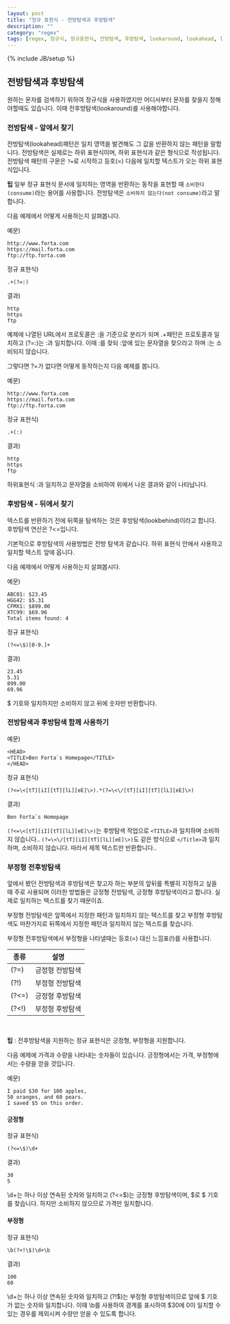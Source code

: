 ```yaml
---
layout: post
title: "정규 표현식 - 전방탐색과 후방탐색"
description: ""
category: "regex"
tags: [regex, 정규식, 정규표현식, 전방탐색, 후방탐색, lookaround, lookahead, lookbehind ]
---
```

{% include JB/setup %}

## 전방탐색과 후방탐색

원하는 문자를 검색하기 위하여 정규식을 사용하였지만 어디서부터 문자를 찾을지 정해야할때도 있습니다. 이때 전후방탐색(lookaround)를 사용해야합니다.

### 전방탐색 - 앞에서 찾기

전방탐색(lookahead)패턴은 일치 영역을 발견해도 그 값을 반환하지 않는 패턴을 말합니다. 전방탐색은 실제로는 하위 표현식이며, 하위 표현식과 같은 형식으로 작성됩니다. 전방탐색 패턴의 구문은 `?=`로 시작하고 등호(=) 다음에 일치할 텍스트가 오는 하위 표현식입니다.

<div class="alert-info"><strong>팁</strong> 일부 정규 표현식 문서에 일치하는 영역을 반환하는 동작을 표현할 때 <code>소비한다(consume)</code>라는 용어를 사용합니다. 전방탐색은 <code>소비하지 않는다(not consume)</code>라고 말합니다.</div>

다음 예제에서 어떻게 사용하는지 살펴봅니다.

예문)

	http://www.forta.com
    https://mail.forta.com
    ftp://ftp.forta.com

정규 표현식)

	.+(?=:)

결과)

	http
    https
    ftp

예제에 나열된 URL에서 프로토콜은 :을 기준으로 분리가 되며 .+패턴은 프로토콜과 일치하고 (?=:)는 :과 일치합니다. 이때 :를 찾되 :앞에 있는 문자열을 찾으라고 하며 :는 소비되지 않습니다.

그렇다면 ?=가 없다면 어떻게 동작하는지 다음 예제를 봅니다.

예문)

	http://www.forta.com
    https://mail.forta.com
    ftp://ftp.forta.com

정규 표현식)

	.+(:)

결과)

	http
    https
    ftp

하위표현식 :과 일치하고 문자열을 소비하여 위에서 나온 결과와 같이 나타납니다.

### 후방탐색 - 뒤에서 찾기

텍스트를 반환하기 전에 뒤쪽을 탐색하는 것은 후방탐색(lookbehind)이라고 합니다. 후방탐색 연산은 ?<=입니다.

기본적으로 후방탐색의 사용방법은 전방 탐색과 같습니다. 하위 표현식 안에서 사용하고 일치할 텍스트 앞에 옵니다. 

다음 예제에서 어떻게 사용하는지 살펴봅시다.

예문)

    ABC01: $23.45
    HGG42: $5.31
    CFMX1: $899.00
    XTC99: $69.96
    Total items found: 4

정규 표현식)

    (?<=\$)[0-9.]+

결과)
    
    23.45
    5.31
    899.00
    69.96

$ 기호와 일치하지만 소비하지 않고 뒤에 숫자만 반환합니다.

### 전방탐색과 후방탐색 함께 사용하기

예문)

    <HEAD>
    <TITLE>Ben Forta`s Homepage</TITLE>
    </HEAD>

정규 표현식)
    
    (?<=\<[tT][iI][tT][lL][eE]\>).*(?=\<\/[tT][iI][tT][lL][eE]\>)

결과)
    
    Ben Forta`s Homepage

`(?<=\<[tT][iI][tT][lL][eE]\>)`는 후방탐색 작업으로 `<TITLE>`과 일치하며 소비하지 않습니다.. `(?=\<\/[tT][iI][tT][lL][eE]\>)`도 같은 방식으로 `</Title>`과 일치하며, 소비하지 않습니다. 따라서 제목 텍스트만 반환합니다..


### 부정형 전후방탐색

앞에서 봤던 전방탐색과 후방탐색은 찾고자 하는 부분의 앞뒤를 특별히 지정하고 싶을 때 주로 사용되며 이러한 방법들은 긍정형 전방탐색, 긍정형 후방탐색이라고 합니다. 실제로 일치하는 텍스트를 찾기 때문이죠.

부정형 전방탐색은 앞쪽에서 지정한 패턴과 일치하지 않는 텍스트를 찾고 부정형 후방탐색도 마찬가지로 뒤쪽에서 지정한 패턴과 일치하지 않는 텍스트를 찾습니다.

부정형 전후방탐색에서 부정형을 나타낼때는 등호(=) 대신 느낌표(!)를 사용합니다.

종류 | 설명
--------|------
(?=) | 긍정형 전방탐색
(?!) | 부정형 전방탐색
(?<=) | 긍정형 후방탐색
(?<!) | 부정형 후방탐색


<br/><div class="alert-info"><strong>팁</strong> : 전후방탐색을 지원하는 정규 표현식은 긍정형, 부정형을 지원합니다.</div>


다음 예제에 가격과 수량을 나타내는 숫자들이 있습니다. 긍정형에서는 가격, 부정형에서는 수량을 얻을 것입니다.

예문)

    I paid $30 for 100 apples,
    50 oranges, and 60 pears.
    I saved $5 on this order.

#### 긍정형

정규 표현식)

    (?<=\$)\d+

결과)

    30
    5

\d+는 하나 이상 연속된 숫자와 일치하고 (?<=\$)는 긍정형 후방탐색이며, \$로 $ 기호를 찾습니다. 하지만 소비하지 않으므로 가격만 일치합니다.

#### 부정형

정규 표현식)
    
    \b(?<!\$)\d+\b

결과)

    100
    60

\d+는 하나 이상 연속된 숫자와 일치하고 (?!\$)는 부정형 후방탐색이므로 앞에 $ 기호가 없는 숫자와 일치합니다. 이때 \b를 사용하여 경계를 표시하여 $30에 0이 일치할 수 있는 경우를 제외시켜 수량만 얻을 수 있도록 합니다.